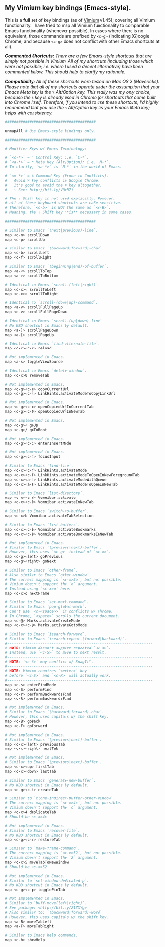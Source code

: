 ## My Vimium key bindings (Emacs-style).
This is a **full** set of key bindings (as of [Vimium](http://vimium.github.io/) v1.45); covering all Vimium functionality. I have tried to map all Vimium functionality to comparable Emacs functionality (whenever possible). In cases where there is no equivalent, those commands are prefixed by `<c-g>` (indicating (G)oogle Chrome; and because `<c-g>` does not conflict with other Emacs shortcuts at all).

_**Commented Shortcuts:** There are a few Emacs-style shortcuts that are simply not possible in Vimium. All of my shortcuts (including those which were not possible; i.e. where I used a decent alternative) have been commented below. This should help to clarify my rationale._

_**Compatibility:** All of these shortcuts were tested on Mac OS X (Mavericks). Please note that all of my shortcuts operate under the assumption that your Emacs Meta key is the `⌥` Alt/Option key. This really was my only choice, because the `⌘` key is already used in Chrome for shortcuts that come built into Chrome itself. Therefore, if you intend to use these shortcuts, I'd highly recommend that you use the `⌥` Alt/Option key as your Emacs Meta key; helps with consistency._


```bash
#########################################

unmapAll # Use Emacs-style bindings only.

#########################################

# Modifier Keys w/ Emacs Terminology:

# `<c-*>` = ⌃ Control Key; i.e. `C-*`.
# `<a-*>` = ⌥ Meta Key (Alt/Option); i.e. `M-*`.
# To clarify, `<a-*>` is `M-*` in the world of Emacs.

# `<m-*>` = ⌘ Command Key (Prone to Conflicts).
#   Avoid ⌘ key conflicts in Google Chrome.
#   It's good to avoid the ⌘ key altogether.
#   ~ See: http://bit.ly/VUvR7i

# The ⇧ Shift key is not used explicitly. However,
# all of these keyboard shortcuts are caSe-sensitive.
# Therefore, `<c-b>` is NOT the same as `<c-B>`.
# Meaning, the ⇧ Shift key **is** necessary in some cases.

#########################################

# Similar to Emacs `(next|previous)-line`.
map <c-n> scrollDown
map <c-p> scrollUp

# Similar to Emacs `(backward|forward)-char`.
map <c-b> scrollLeft
map <c-f> scrollRight

# Similar to Emacs `(beginning|end)-of-buffer`.
map <a-<> scrollToTop
map <a->> scrollToBottom

# Identical to Emacs `scroll-(left|right)`.
map <c-x>< scrollToLeft
map <c-x>> scrollToRight

# Identical to `scroll-(down|up)-command`.
map <a-v> scrollFullPageUp
map <c-v> scrollFullPageDown

# Identical to Emacs `scroll-(up|down)-line`
# No KBD shortcut in Emacs by default.
map <a-]> scrollPageDown
map <a-[> scrollPageUp

# Identical to Emacs `find-alternate-file`.
map <c-x><c-v> reload

# Not implemented in Emacs.
map <a-s> toggleViewSource

# Identical to Emacs `delete-window`.
map <c-x>0 removeTab

# Not implemented in Emacs.
map <c-g><c-u> copyCurrentUrl
map <c-g><c-l> LinkHints.activateModeToCopyLinkUrl

# Not implemented in Emacs.
map <c-g><c-o> openCopiedUrlInCurrentTab
map <c-g><c-O> openCopiedUrlInNewTab

# Not implemented in Emacs.
map <c-g>< goUp
map <c-g>/ goToRoot

# Not implemented in Emacs.
map <c-g><c-i> enterInsertMode

# Not implemented in Emacs.
map <c-g><c-f> focusInput

# Similar to Emacs `find-file`.
map <c-x><c-f> LinkHints.activateMode
map <c-x><c-F> LinkHints.activateModeToOpenInNewForegroundTab
map <c-x><a-f> LinkHints.activateModeWithQueue
map <c-x><a-F> LinkHints.activateModeToOpenInNewTab

# Similar to Emacs `list-directory`.
map <c-x><c-d> Vomnibar.activate
map <c-x><c-D> Vomnibar.activateInNewTab

# Similar to Emacs `switch-to-buffer`.
map <c-x>b Vomnibar.activateTabSelection

# Similar to Emacs `list-buffers`.
map <c-x><c-b> Vomnibar.activateBookmarks
map <c-x><c-B> Vomnibar.activateBookmarksInNewTab

# Not implemented in Emacs.
# Similar to Emacs `(previous|next)-buffer`.
# However, this uses `<c-g>` instead of `<c-x>`.
map <c-g><left> goPrevious
map <c-g><right> goNext

# Similar to Emacs `other-frame`.
# Also similar to Emacs `other-window`.
# The correct mapping is `<c-x>5o`, but not possible.
# Vimium doesn't support the `o` argument.
# Instead using `<c-x>o` here.
map <c-x>o nextFrame

# Similar to Emacs `set-mark-command`.
# Similar to Emacs `pop-global-mark`.
# Can't use `<c-<space>>` it conflicts w/ Chrome.
# In Chrome, `<space>` scrolls the current document.
map <c-@> Marks.activateCreateMode
map <c-x><c-@> Marks.activateGotoMode

# Similar to Emacs `isearch-forward`.
# Similar to Emacs `isearch-repeat-(forward|backward)`.
#------------------------------------------------------------------
# NOTE: Vimium doesn't support repeated `<c-s>`.
# Instead, use `<c-S>` to move to next result.
#------------------------------------------------------------------
# NOTE: `<c-S>` may conflict w/ SnagIt™.
#------------------------------------------------------------------
# NOTE: Vimium requires `<enter>` key
# before `<c-S>` and `<c-R>` will actually work.
#------------------------------------------------------------------
map <c-s> enterFindMode
map <c-S> performFind
map <c-r> performBackwardsFind
map <c-R> performBackwardsFind

# Not implemented in Emacs.
# Similar to Emacs `(backward|forward)-char`.
# However, this uses capitals w/ the shift key.
map <c-B> goBack
map <c-F> goForward

# Not implemented in Emacs.
# Similar to Emacs `(previous|next)-buffer`.
map <c-x><left> previousTab
map <c-x><right> nextTab

# Not implemented in Emacs.
# Similar to Emacs `(previous|next)-buffer`.
map <c-x><up> firstTab
map <c-x><down> lastTab

# Similar to Emacs `generate-new-buffer`.
# No KBD shortcut in Emacs by default.
map <c-g><c-t> createTab

# Similar to `clone-indirect-buffer-other-window`.
# The correct mapping is `<c-x>4c`, but not possible.
# Vimium doesn't support the `c` argument.
map <c-x>4 duplicateTab
# Should be <c-x>4c

# Not implemented in Emacs.
# Similar to Emacs `recover-file`.
# No KBD shortcut in Emacs by default.
map <c-g><c-r> restoreTab

# Similar to `make-frame-command`.
# The correct mapping is `<c-x>52`, but not possible.
# Vimium doesn't support the `2` argument.
map <c-x>5 moveTabToNewWindow
# Should be <c-x>52

# Not implemented in Emacs.
# Similar to `set-window-dedicated-p`.
# No KBD shortcut in Emacs by default.
map <c-g><c-p> togglePinTab

# Not implemented in Emacs.
# Similar to `buff-move(left|right)`.
# See package: <http://bit.ly/Z1ZXYg>
# Also similar to: `(backward|forward)-word`
# However, this uses capitals w/ the shift key.
map <a-B> moveTabLeft
map <a-F> moveTabRight

# Similar to Emacs help commands.
map <c-h> showHelp
```
